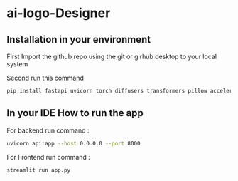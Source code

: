 # ai-logo-Designer

## Installation in your environment
First Import the github repo using the git or girhub desktop to your local system

Second run this command 


```bash
pip install fastapi uvicorn torch diffusers transformers pillow accelerate

```

## In your IDE How to run the app

For backend run command :
```bash
uvicorn api:app --host 0.0.0.0 --port 8000
```

For Frontend run command :
```bash
streamlit run app.py
```
